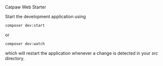 Catpaw Web Starter

Start the development application using

```bash
composer dev:start
```

or

```bash
composer dev:watch
```

which will restart the application whenever a change is detected in your _src_ directory.
